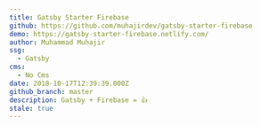 ```yaml
---
title: Gatsby Starter Firebase
github: https://github.com/muhajirdev/gatsby-starter-firebase
demo: https://gatsby-starter-firebase.netlify.com/
author: Muhammad Muhajir
ssg:
  - Gatsby
cms:
  - No Cms
date: 2018-10-17T12:39:39.000Z
github_branch: master
description: Gatsby + Firebase = 👍
stale: true
---
```

